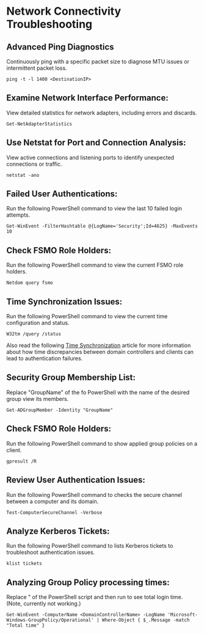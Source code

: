 # Network Connectivity Troubleshooting

## Advanced Ping Diagnostics
Continuously ping with a specific packet size to diagnose MTU issues or intermittent packet loss.
```
ping -t -l 1400 <DestinationIP>
```

## Examine Network Interface Performance:
View detailed statistics for network adapters, including errors and discards.
```
Get-NetAdapterStatistics
```

## Use Netstat for Port and Connection Analysis:
View active connections and listening ports to identify unexpected connections or traffic.
```
netstat -ano
```

## Failed User Authentications:
Run the following PowerShell command to view the last 10 failed login attempts.
```
Get-WinEvent -FilterHashtable @{LogName='Security';Id=4625} -MaxEvents 10
```

## Check FSMO Role Holders:
Run the following PowerShell command to view the current FSMO role holders. 
```
Netdom query fsmo
```

## Time Synchronization Issues:
Run the following PowerShell command to view the current time configuration and status. 
```
W32tm /query /status
```

Also read the following [Time Synchronization](https://github.com/georgemarantos/Windows/blob/main/Servers/RolesAndFeatures/ADDS/Time-Synchronization.md) article for more information about how time discrepancies between domain controllers and clients can lead to authentication failures. 

## Security Group Membership List:
Replace "GroupName" of the fo PowerShell with the name of the desired group view its members.
```
Get-ADGroupMember -Identity "GroupName"
```

## Check FSMO Role Holders:
Run the following PowerShell command to show applied group policies on a client.
```
gpresult /R
```

## Review User Authentication Issues:
Run the following PowerShell command to checks the secure channel between a computer and its domain.
```
Test-ComputerSecureChannel -Verbose
```

## Analyze Kerberos Tickets:
Run the following PowerShell command to lists Kerberos tickets to troubleshoot authentication issues.
```
klist tickets
```

## Analyzing Group Policy processing times:
Replace "<DomainControllerName> of the PowerShell script and then run to see total login time. (Note, currently not working.)
```
Get-WinEvent -ComputerName <DomainControllerName> -LogName 'Microsoft-Windows-GroupPolicy/Operational' | Where-Object { $_.Message -match "Total time" }
```
